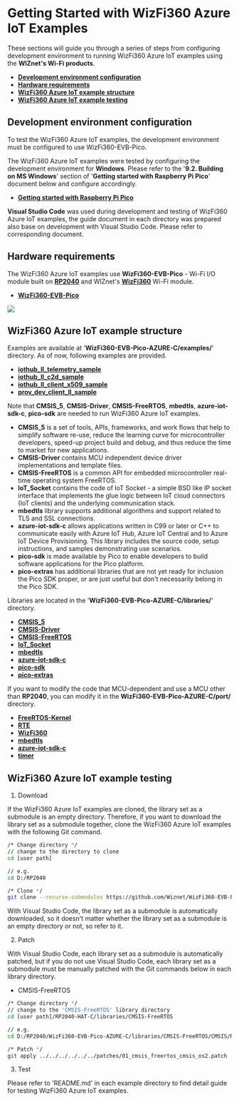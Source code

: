 # Getting Started with WizFi360 Azure IoT Examples

These sections will guide you through a series of steps from configuring development environment to running WizFi360 Azure IoT examples using the **WIZnet's Wi-Fi products**.

- [**Development environment configuration**](#development_environment_configuration)
- [**Hardware requirements**](#hardware_requirements)
- [**WizFi360 Azure IoT example structure**](#wizfi360_azure_iot_example_structure)
- [**WizFi360 Azure IoT example testing**](#wizfi360_azure_iot_example_testing)



<a name="development_environment_configuration"></a>
## Development environment configuration

To test the WizFi360 Azure IoT examples, the development environment must be configured to use WizFi360-EVB-Pico.

The WizFi360 Azure IoT examples were tested by configuring the development environment for **Windows**. Please refer to the '**9.2. Building on MS Windows**' section of '**Getting started with Raspberry Pi Pico**' document below and configure accordingly.

- [**Getting started with Raspberry Pi Pico**][link-getting_started_with_raspberry_pi_pico]

**Visual Studio Code** was used during development and testing of WizFi360 Azure IoT examples, the guide document in each directory was prepared also base on development with Visual Studio Code. Please refer to corresponding document.



<a name="hardware_requirements"></a>
## Hardware requirements

The WizFi360 Azure IoT examples use **WizFi360-EVB-Pico** - Wi-Fi I/O module built on [**RP2040**][link-rp2040] and WIZnet's [**WizFi360**][link-wizfi360] Wi-Fi module.

- [**WizFi360-EVB-Pico**][link-wizfi360-evb-pico]

![][link-wizfi360-evb-pico_main]



<a name="wizfi360_azure_iot_example_structure"></a>
## WizFi360 Azure IoT example structure

Examples are available at '**WizFi360-EVB-Pico-AZURE-C/examples/**' directory. As of now, following examples are provided.

- [**iothub_ll_telemetry_sample**][link-iothub_ll_telemetry_sample]
- [**iothub_ll_c2d_sample**][link-iothub_ll_c2d_sample]
- [**iothub_ll_client_x509_sample**][link-iothub_ll_client_x509_sample]
- [**prov_dev_client_ll_sample**][link-prov_dev_client_ll_sample]

Note that **CMSIS_5**, **CMSIS-Driver**, **CMSIS-FreeRTOS**, **mbedtls**, **azure-iot-sdk-c**, **pico-sdk** are needed to run WizFi360 Azure IoT examples.

- **CMSIS_5** is a set of tools, APIs, frameworks, and work flows that help to simplify software re-use, reduce the learning curve for microcontroller developers, speed-up project build and debug, and thus reduce the time to market for new applications.
- **CMSIS-Driver** contains MCU independent device driver implementations and template files.
- **CMSIS-FreeRTOS** is a common API for embedded microcontroller real-time operating system FreeRTOS.
- **IoT_Socket** contains the code of IoT Socket - a simple BSD like IP socket interface that implements the glue logic between IoT cloud connectors (IoT clients) and the underlying communication stack.
- **mbedtls** library supports additional algorithms and support related to TLS and SSL connections.
- **azure-iot-sdk-c** allows applications written in C99 or later or C++ to communicate easily with Azure IoT Hub, Azure IoT Central and to Azure IoT Device Provisioning. This library includes the source code, setup instructions, and samples demonstrating use scenarios.
- **pico-sdk** is made available by Pico to enable developers to build software applications for the Pico platform.
- **pico-extras** has additional libraries that are not yet ready for inclusion the Pico SDK proper, or are just useful but don't necessarily belong in the Pico SDK.

Libraries are located in the '**WizFi360-EVB-Pico-AZURE-C/libraries/**' directory.

- [**CMSIS_5**][link-cmsis_5]
- [**CMSIS-Driver**][link-cmsis-driver]
- [**CMSIS-FreeRTOS**][link-cmsis-freertos]
- [**IoT_Socket**][link-iot_socket]
- [**mbedtls**][link-mbedtls]
- [**azure-iot-sdk-c**][link-azure-iot-sdk-c]
- [**pico-sdk**][link-pico-sdk]
- [**pico-extras**][link-pico-extras]

If you want to modify the code that MCU-dependent and use a MCU other than **RP2040**, you can modify it in the **WizFi360-EVB-Pico-AZURE-C/port/** directory.

- [**FreeRTOS-Kernel**][link-port_freertos-kernel]
- [**RTE**][link-port_rte]
- [**WizFi360**][link-port_wizfi360]
- [**mbedtls**][link-port_mbedtls]
- [**azure-iot-sdk-c**][link-port_azure-iot-sdk-c]
- [**timer**][link-port_timer]



<a name="wizfi360_azure_iot_example_testing"></a>
## WizFi360 Azure IoT example testing

1. Download

If the WizFi360 Azure IoT examples are cloned, the library set as a submodule is an empty directory. Therefore, if you want to download the library set as a submodule together, clone the WizFi360 Azure IoT examples with the following Git command.

```bash
/* Change directory */
// change to the directory to clone
cd [user path]

// e.g.
cd D:/RP2040

/* Clone */
git clone --recurse-submodules https://github.com/Wiznet/WizFi360-EVB-Pico-AZURE-C.git
```

With Visual Studio Code, the library set as a submodule is automatically downloaded, so it doesn't matter whether the library set as a submodule is an empty directory or not, so refer to it.

2. Patch

With Visual Studio Code, each library set as a submodule is automatically patched, but if you do not use Visual Studio Code, each library set as a submodule must be manually patched with the Git commands below in each library directory.

- CMSIS-FreeRTOS

```bash
/* Change directory */
// change to the 'CMSIS-FreeRTOS' library directory
cd [user path]/RP2040-HAT-C/libraries/CMSIS-FreeRTOS

// e.g.
cd D:/RP2040/WizFi360-EVB-Pico-AZURE-C/libraries/CMSIS-FreeRTOS/CMSIS/RTOS2/FreeRTOS/Source

/* Patch */
git apply ../../../../../../patches/01_cmsis_freertos_cmsis_os2.patch
```

3. Test

Please refer to 'README.md' in each example directory to find detail guide for testing WizFi360 Azure IoT examples.



<!--
Link
-->

[link-getting_started_with_raspberry_pi_pico]: https://datasheets.raspberrypi.org/pico/getting-started-with-pico.pdf
[link-rp2040]: https://www.raspberrypi.org/products/rp2040/
[link-wizfi360]: https://docs.wiznet.io/Product/Wi-Fi-Module/WizFi360/wizfi360
[link-wizfi360-evb-pico]: https://docs.wiznet.io/Product/Open-Source-Hardware/wizfi360-evb-pico
[link-wizfi360-evb-pico_main]: https://github.com/Wiznet/WizFi360-EVB-Pico-AZURE-C/blob/main/static/images/getting_started/wizfi360-evb-pico_main.png
[link-iothub_ll_telemetry_sample]: https://github.com/Wiznet/WizFi360-EVB-Pico-AZURE-C/tree/main/examples/iothub_ll_telemetry_sample
[link-iothub_ll_c2d_sample]: https://github.com/Wiznet/WizFi360-EVB-Pico-AZURE-C/tree/main/examples/iothub_ll_c2d_sample
[link-iothub_ll_client_x509_sample]: https://github.com/Wiznet/WizFi360-EVB-Pico-AZURE-C/tree/main/examples/iothub_ll_client_x509_sample
[link-prov_dev_client_ll_sample]: https://github.com/Wiznet/WizFi360-EVB-Pico-AZURE-C/tree/main/examples/prov_dev_client_ll_sample
[link-cmsis_5]: https://github.com/ARM-software/CMSIS_5
[link-cmsis-driver]: https://github.com/ARM-software/CMSIS-Driver
[link-cmsis-freertos]: https://github.com/ARM-software/CMSIS-FreeRTOS
[link-iot_socket]: https://github.com/MDK-Packs/IoT_Socket
[link-mbedtls]: https://github.com/ARMmbed/mbedtls
[link-azure-iot-sdk-c]: https://github.com/Azure/azure-iot-sdk-c
[link-pico-sdk]: https://github.com/raspberrypi/pico-sdk
[link-pico-extras]: https://github.com/raspberrypi/pico-extras
[link-port_freertos-kernel]: https://github.com/Wiznet/WizFi360-EVB-Pico-AZURE-C/tree/main/port/FreeRTOS-Kernel
[link-port_rte]: https://github.com/Wiznet/WizFi360-EVB-Pico-AZURE-C/tree/main/port/RTE
[link-port_wizfi360]: https://github.com/Wiznet/WizFi360-EVB-Pico-AZURE-C/tree/main/port/WizFi360
[link-port_mbedtls]: https://github.com/Wiznet/WizFi360-EVB-Pico-AZURE-C/tree/main/port/mbedtls
[link-port_azure-iot-sdk-c]: https://github.com/Wiznet/WizFi360-EVB-Pico-AZURE-C/tree/main/port/azure-iot-sdk-c
[link-port_timer]: https://github.com/Wiznet/WizFi360-EVB-Pico-AZURE-C/tree/main/port/timer
